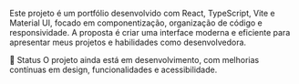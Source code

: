 Este projeto é um portfólio desenvolvido com React, TypeScript, Vite e Material UI, focado em componentização, organização de código e responsividade. 
A proposta é criar uma interface moderna e eficiente para apresentar meus projetos e habilidades como desenvolvedora.

📌 Status
O projeto ainda está em desenvolvimento, com melhorias contínuas em design, funcionalidades e acessibilidade.
